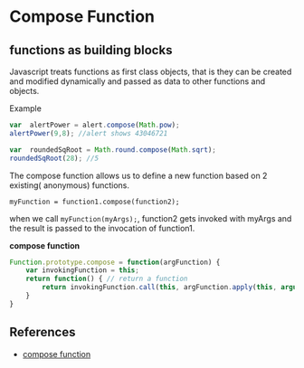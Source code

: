 # Compose Function

## functions as building blocks

Javascript treats functions as first class objects, that is they can be created
and modified dynamically and passed as data to other functions and objects.

Example

```javascript
var  alertPower = alert.compose(Math.pow);
alertPower(9,8); //alert shows 43046721

var  roundedSqRoot = Math.round.compose(Math.sqrt);
roundedSqRoot(28); //5
```

The compose function allows us to define a new function based on 2 existing(
anonymous) functions.

`myFunction = function1.compose(function2);`

when we call `myFunction(myArgs);`, function2 gets invoked with myArgs and the
result is passed to the invocation of function1.

**compose function**

```javascript
Function.prototype.compose = function(argFunction) {
    var invokingFunction = this;
    return function() { // return a function
        return invokingFunction.call(this, argFunction.apply(this, arguments));
    }
}
```


## References

- [compose function](https://javascriptweblog.wordpress.com/2010/04/14/compose-functions-as-building-blocks/)
